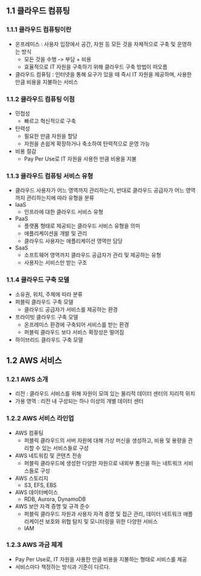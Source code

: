 ## 1.1 클라우드 컴퓨팅
### 1.1.1 클라우드 컴퓨팅이란
- 온프레미스 : 사용자 입장에서 공간, 자원 등 모든 것을 자체적으로 구축 및 운영하는 방식
	- 모든 것을 수행 -> 부담 + 비용
	- 효율적으로 IT 자원을 구축하기 위해 클라우드 구축 방법이 떠오름
- 클라우드 컴퓨팅 : 인터넷을 통해 요구가 있을 때 즉시 IT 자원을 제공하며, 사용한 만큼 비용을 지불하는 서비스

### 1.1.2 클라우드 컴퓨팅 이점
- 민첩성
	- 빠르고 혁신적으로 구축
- 탄력성
	- 필요한 만큼 자원을 할당
	- 자원을 손쉽게 확장하거나 축소하여 탄력적으로 운영 가능
- 비용 절감
	- Pay Per Use로 IT 자원을 사용한 만큼 비용을 지불

### 1.1.3 클라우드 컴퓨팅 서비스 유형
- 클라우드 사용자가 어느 영역까지 관리하는지, 반대로 클라우드 공급자가 어느 영역까지 관리하는지에 따라 유형을 분류
- IaaS
	- 인프라에 대한 클라우드 서비스 유형
- PaaS
	- 플랫폼 형태로 제공되는 클라우드 서비스 유형을 의미
	- 애플리케이션을 개발 및 관리
	- 클라우드 사용자는 애플리케이션 영역만 담당
- SaaS
	- 소프트웨어 영역까지 클라우드 공급자가 관리 및 제공하는 유형
	- 사용자는 서비스만 받는 구조

### 1.1.4 클라우드 구축 모델
- 소유권, 위치, 주체에 따라 분류
- 퍼블릭 클라우드 구축 모델
	- 클라우드 공급자가 서비스를 제공하는 환경
- 프라이빗 클라우드 구축 모델
	- 온프레미스 환경에 구축되어 서비스를 받는 환경
	- 퍼블릭 클라우드 보다 서비스 확장성은 떨어짐
- 하이브리드 클라우드 구축 모델

## 1.2 AWS 서비스
### 1.2.1 AWS 소개
- 리전 : 클라우드 서비스를 위해 자원이 모여 있는 물리적 데이터 센터의 지리적 위치
- 가용 영역 : 리전 내 구성되는 하나 이상의 개별 데이터 센터

### 1.2.2 AWS 서비스 라인업
- AWS 컴퓨팅
	- 퍼블릭 클라우드의 서버 자원에 대해 가상 머신을 생성하고, 비용 및 용량을 관리할 수 있는 서비스들로 구성
- AWS 네트워킹 및 콘텐츠 전송
	- 퍼블릭 클라우드에 생성한 다양한 자원으로 내외부 통신을 하는 네트워크 서비스들로 구성
- AWS 스토리지
	- S3, EFS, EBS
- AWS 데이터베이스
	- RDB, Aurora, DynamoDB
- AWS 보안 자격 증명 및 규격 준수
	- 퍼블릭 클라우드 자원과 사용자 자격 증명 및 접근 관리, 데이터 네트워크 애플리케이션 보호와 위협 탐지 및 모니터링을 위한 다양한 서비스
	- IAM
### 1.2.3 AWS 과금 체계
- Pay Per Use로, IT 자원을 사용한 만큼 비용을 지불하는 형태로 서비스를 제공
- 서비스마다 책정하는 방식과 기준이 다르다.